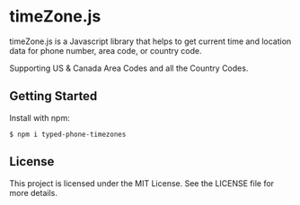 # timeZone.js

timeZone.js is a  Javascript library that helps to get current time and location data for phone number, area code, or country code.

Supporting US & Canada Area Codes and all the Country Codes.

## Getting Started

 Install with npm:

```
$ npm i typed-phone-timezones
```

## License

This project is licensed under the MIT License. See the LICENSE file for more details.
